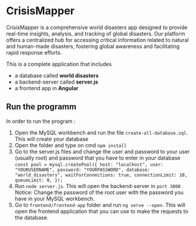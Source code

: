 # CrisisMapper

CrisisMapper is a comprehensive world disasters app designed to provide real-time insights, analysis, and tracking of global disasters. Our platform offers a centralized hub for accessing critical information 
related to natural and human-made disasters, fostering global awareness and facilitating rapid response efforts.

This is a complete application that includes 
- a database called **world disasters**
- a backend-server called **server.js**
- a frontend app in **Angular**

## Run the programm 

In order to run the program : 
1. Open the MySQL workbench and run the file `create-all-database.sql`. This will create your database
2. Open the folder and type on cmd `npm install`
3. Go to the server.js files and change the user and password to your user (usually root) and password that you have to enter in your database
   ` const pool = mysql.createPool({
	host: "localhost",
	user: "YOURUSERNAME",
	password: "YOURPASSWORD",
	database: "world_disasters",
	waitForConnections: true,
	connectionLimit: 10,
	queueLimit: 0,
});
`
5. Run `node server.js`. This will open the backend-server in `port 3000` . Notice: Change the password of the root user with the password you have in your MySQL workbench.
6. Go to `frontend/frontend-app` folder and run `ng serve --open`. This will open the frontend application that you can use to make the requests to the database.

